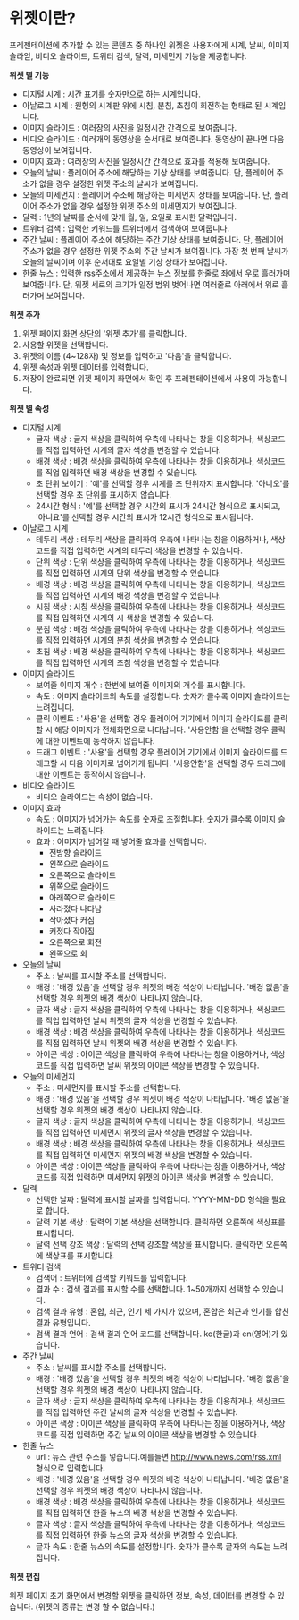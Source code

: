 # 위젯이란?

프레젠테이션에 추가할 수 있는 콘텐츠 중 하나인 위젯은 사용자에게 시계, 날씨, 이미지 슬라읻, 비디오 슬라이드, 트위터 검색, 달력, 미세먼지 기능을 제공합니다.

**위젯 별 기능**

* 디지털 시계 : 시간 표기를 숫자만으로 하는 시계입니다.
* 아날로그 시계 : 원형의 시계판 위에 시침, 분침, 초침이 회전하는 형태로 된 시계입니다.
* 이미지 슬라이드 : 여러장의 사진을 일정시간 간격으로 보여줍니다.
* 비디오 슬라이드 : 여러개의 동영상을 순서대로 보여줍니다. 동영상이 끝나면 다음 동영상이 보여집니다.
* 이미지 효과 : 여러장의 사진을 일정시간 간격으로 효과를 적용해 보여줍니다.
* 오늘의 날씨 : 플레이어 주소에 해당하는 기상 상태를 보여줍니다. 단, 플레이어 주소가 없을 경우 설정한 위젯 주소의 날씨가 보여집니다.
* 오늘의 미세먼지 : 플레이어 주소에 해당하는 미세먼지 상태를 보여줍니다. 단, 플레이어 주소가 없을 경우 설정한 위젯 주소의 미세먼지가 보여집니다.
* 달력 : 1년의 날짜를 순서에 맞게 월, 일, 요일로 표시한 달력입니다.
* 트위터 검색 : 입력한 키워드를 트위터에서 검색하여 보여줍니다.
* 주간 날씨 : 플레이어 주소에 해당하는 주간 기상 상태를 보여줍니다. 단, 플레이어 주소가 없을 경우 설정한 위젯 주소의 주간 날씨가 보여집니다. 가장 첫 번째 날씨가 오늘의 날씨이며 이후 순서대로 요일별 기상 상태가 보여집니다.
* 한줄 뉴스 : 입력한 rss주소에서 제공하는 뉴스 정보를 한줄로 좌에서 우로 흘러가며 보여줍니다. 단, 위젯 세로의 크기가 일정 범위 벗어나면 여러줄로 아래에서 위로 흘러가며 보여집니다.

**위젯 추가**

1. 위젯 페이지 화면 상단의 '위젯 추가'를 클릭합니다.
2. 사용할 위젯을 선택합니다.
3. 위젯의 이름 \(4~128자\) 및 정보를 입력하고 '다음'을 클릭합니다.
4. 위젯 속성과 위젯 데이터를 입력합니다.
5. 저장이 완료되면 위젯 페이지 화면에서 확인 후 프레젠테이션에서 사용이 가능합니다.

**위젯 별 속성**

* 디지털 시계
  * 글자 색상 : 글자 색상을 클릭하여 우측에 나타나는 창을 이용하거나, 색상코드를 직접 입력하면 시계의 글자 색상을 변경할 수 있습니다.
  * 배경 색상 : 배경 색상을 클릭하여 우측에 나타나는 창을 이용하거나, 색상코드를 직업 입력하면 배경 색상을 변경할 수 있습니다.
  * 초 단위 보이기 : '예'를 선택할 경우 시계를 초 단위까지 표시합니다. '아니오'를 선택할 경우 초 단위를 표시하지 않습니다.
  * 24시간 형식 : '예'를 선택할 경우 시간의 표시가 24시간 형식으로 표시되고, '아니요'를 선택할 경우 시간의 표시가 12시간 형식으로 표시됩니다.
* 아날로그 시계
  * 테두리 색상 : 테두리 색상을 클릭하여 우측에 나타나는 창을 이용하거나, 색상코드를 직접 입력하면 시계의 테두리 색상을 변경할 수 있습니다.
  * 단위 색상 : 단위 색상을 클릭하여 우측에 나타나는 창을 이용하거나, 색상코드를 직접 입력하면 시계의 단위 색상을 변경할 수 있습니다.
  * 배경 색상 : 배경 색상을 클릭하여 우측에 나타나는 창을 이용하거나, 색상코드를 직접 입력하면 시계의 배경 색상을 변경할 수 있습니다.
  * 시침 색상 : 시침 색상을 클릭하여 우측에 나타나는 창을 이용하거나, 색상코드를 직접 입력하면 시계의 시 색상을 변경할 수 있습니다.
  * 분침 색상 : 배경 색상을 클릭하여 우측에 나타나는 창을 이용하거나, 색상코드를 직접 입력하면 시계의 분침 색상을 변경할 수 있습니다.
  * 초침 색상 : 배경 색상을 클릭하여 우측에 나타나는 창을 이용하거나, 색상코드를 직접 입력하면 시계의 초침 색상을 변경할 수 있습니다.
* 이미지 슬라이드
  * 보여줄 이미지 개수 : 한번에 보여줄 이미지의 개수를 표시합니다.
  * 속도 : 이미지 슬라이드의 속도를 설정합니다. 숫자가 클수록 이미지 슬라이드는 느려집니다.
  * 클릭 이벤트 : '사용'을 선택할 경우 플레이어 기기에서 이미지 슬라이드를 클릭할 시 해당 이미지가 전체화면으로 나타납니다. '사용안함'을 선택할 경우 클릭에 대한 이벤트에 동작하지 않습니다.
  * 드래그 이벤트 : '사용'을 선택할 경우 플레이어 기기에서 이미지 슬라이드를 드래그할 시 다음 이미지로 넘어가게 됩니다. '사용안함'을 선택할 경우 드래그에 대한 이벤트는 동작하지 않습니다.
* 비디오 슬라이드
  * 비디오 슬라이드는 속성이 없습니다.
* 이미지 효과
  * 속도 : 이미지가 넘어가는 속도를 숫자로 조절합니다. 숫자가 클수록 이미지 슬라이드는 느려집니다.
  * 효과 : 이미지가 넘어갈 때 넣어줄 효과를 선택합니다.
    * 전방향 슬라이드
    * 왼쪽으로 슬라이드
    * 오른쪽으로 슬라이드
    * 위쪽으로 슬라이드
    * 아래쪽으로 슬라이드
    * 사라졌다 나타남
    * 작아졌다 커짐
    * 커졌다 작아짐
    * 오른쪽으로 회전
    * 왼쪽으로 회
* 오늘의 날씨
  * 주소 : 날씨를 표시할 주소를 선택합니다.
  * 배경 : '배경 있음'을 선택할 경우 위젯의 배경 색상이 나타납니다. '배경 없음'을 선택할 경우 위젯의 배경 색상이 나타나지 않습니다.
  * 글자 색상 : 글자 색상을 클릭하여 우측에 나타나는 창을 이용하거나, 색상코드를 직업 입력하면 날씨 위젯의 글자 색상을 변경할 수 있습니다.
  * 배경 색상 : 배경 색상을 클릭하여 우측에 나타나는 창을 이용하거나, 색상코드를 직접 입력하면 날씨 위젯의 배경 색상을 변경할 수 있습니다.
  * 아이콘 색상 : 아이콘 색상을 클릭하여 우측에 나타나는 창을 이용하거나, 색상코드를 직접 입력하면 날씨 위젯의 아이콘 색상을 변경할 수 있습니다.
* 오늘의 미세먼지
  * 주소 : 미세먼지를 표시할 주소를 선택합니다.
  * 배경 : '배경 있음'을 선택할 경우 위젯이 배경 색상이 나타납니다. '배경 없음'을 선택할 경우 위젯의 배경 색상이 나타나지 않습니다.
  * 글자 색상 : 글자 색상을 클릭하여 우측에 나타나는 창을 이용하거나, 색상코드를 직접 입력하면 미세먼지 위젯의 글자 색상을 변경할 수 있습니다.
  * 배경 색상 : 배경 색상을 클릭하여 우측에 나타나는 창을 이용하거나, 색상코드를 직접 입력하면 미세먼지 위젯의 배경 색상을 변경할 수 있습니다.
  * 아이콘 색상 : 아이콘 색상을 클릭하여 우측에 나타나는 창을 이용하거나, 색상코드를 직접 입력하면 미세먼지 위젯의 아이콘 색상을 변경할 수 있습니다.
* 달력
  * 선택한 날짜 : 달력에 표시할 날짜를 입력합니다. YYYY-MM-DD 형식을 필요로 합니다.
  * 달력 기본 색상 : 달력의 기본 색상을 선택합니다. 클릭하면 오른쪽에 색상표를 표시합니다.
  * 달력 선택 강조 색상 : 달력의 선택 강조할 색상을 표시합니다. 클릭하면 오른쪽에 색상표를 표시합니다.
* 트위터 검색
  * 검색어 : 트위터에 검색할 키워드를 입력합니다.
  * 결과 수 : 검색 결과를 표시할 수를 선택합니다. 1~50개까지 선택할 수 있습니다.
  * 검색 결과 유형 : 혼합, 최근, 인기 세 가지가 있으며, 혼합은 최근과 인기를 합친 결과 유형입니다.
  * 검색 결과 언어 : 검색 결과 언어 코드를 선택합니다. ko\(한글\)과 en\(영어\)가 있습니다.
* 주간 날씨
  * 주소 : 날씨를 표시할 주소를 선택합니다.
  * 배경 : '배경 있음'을 선택할 경우 위젯의 배경 색상이 나타납니다. '배경 없음'을 선택할 경우 위젯의 배경 색상이 나타나지 않습니다.
  * 글자 색상 : 글자 색상을 클릭하여 우측에 나타나는 창을 이용하거나, 색상코드를 직접 입력하면 주간 날씨의 글자 색상을 변경할 수 있습니다.
  * 아이콘 색상 : 아이콘 색상을 클릭하여 우측에 나타나는 창을 이용하거나, 색상코드를 직접 입력하면 주간 날씨의 아이콘 색상을 변경할 수 있습니다.
* 한줄 뉴스
  * url : 뉴스 관련 주소를 넣습니다.예를들면 http://www.news.com/rss.xml 형식으로 입력합니다.
  * 배경 : '배경 있음'을 선택할 경우 위젯의 배경 색상이 나타납니다. '배경 없음'을 선택할 경우 위젯의 배경 색상이 나타나지 않습니다.
  * 배경 색상 : 배경 색상을 클릭하여 우측에 나타나는 창을 이용하거나, 색상코드를 직접 입력하면 한줄 뉴스의 배경 색상을 변경할 수 있습니다.
  * 글자 색상 : 글자 색상을 클릭하여 우측에 나타나는 창을 이용하거나, 색상코드를 직접 입력하면 한줄 뉴스의 글자 색상을 변경할 수 있습니다.
  * 글자 속도 : 한줄 뉴스의 속도를 설정합니다. 숫자가 클수록 글자의 속도는 느려집니다.

**위젯 편집**

위젯 페이지 초기 화면에서 변경할 위젯을 클릭하면 정보, 속성, 데이터를 변경할 수 있습니다. \(위젯의 종류는 변경 할 수 없습니다.\)

